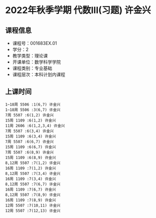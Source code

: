 # 2022年秋季学期 代数III(习题) 许金兴






## 课程信息

- 课程号：001683EX.01
- 学分：2
- 教学类型：理论课
- 开课单位：数学科学学院
- 课程类别：专业基础
- 课程层次：本科计划内课程

## 上课时间

```
1~18周 5506 :1(6,7) 许金兴
1~18周 5506 :3(6,7) 许金兴
7周 5507 :6(1,2) 许金兴
15周 1109 :6(1,2) 许金兴
11周 2606 :6(1,2,3,4) 许金兴
7周 5507 :6(3,4) 许金兴
15周 1109 :6(3,4) 许金兴
7周 5507 :6(6,7) 许金兴
15周 1109 :6(6,7) 许金兴
7周 5507 :6(8,9) 许金兴
15周 1109 :6(8,9) 许金兴
8,12周 5507 :7(1,2) 许金兴
16周 1109 :7(1,2) 许金兴
8,12周 5507 :7(3,4) 许金兴
16周 1109 :7(3,4) 许金兴
8,12周 5507 :7(6,7) 许金兴
16周 1109 :7(6,7) 许金兴
8,12周 5507 :7(8,9) 许金兴
16周 1109 :7(8,9) 许金兴
12周 5507 :7(10,11) 许金兴
12周 5507 :7(12,13) 许金兴
```

